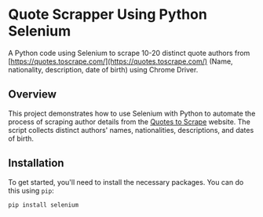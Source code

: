 # Quote Scrapper Using Python Selenium

A Python code using Selenium to scrape 10-20 distinct quote authors from [https://quotes.toscrape.com/](https://quotes.toscrape.com/)
(Name, nationality, description, date of birth) using Chrome Driver.

## Overview

This project demonstrates how to use Selenium with Python to automate the process of scraping author details from the [Quotes to Scrape](https://quotes.toscrape.com/) website. The script collects distinct authors' names, nationalities, descriptions, and dates of birth.

## Installation

To get started, you'll need to install the necessary packages. You can do this using `pip`:

```sh
pip install selenium

